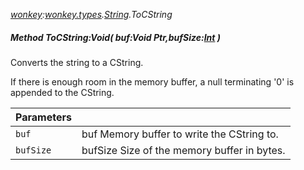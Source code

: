 _[wonkey](../../modules/wonkey/wonkey-module.md):[wonkey.types](../../modules/wonkey/wonkey-types.md).[String](../../modules/wonkey/wonkey-types-string.md).ToCString_
##### Method ToCString:Void( buf:Void Ptr,bufSize:[Int](../../modules/wonkey/wonkey-types-int.md) )
Converts the string to a CString.

If there is enough room in the memory buffer, a null terminating '0' is appended to the CString.

| Parameters |    |
|:-----------|:---|
| `buf` | buf Memory buffer to write the CString to. |
| `bufSize` | bufSize Size of the memory buffer in bytes. |
